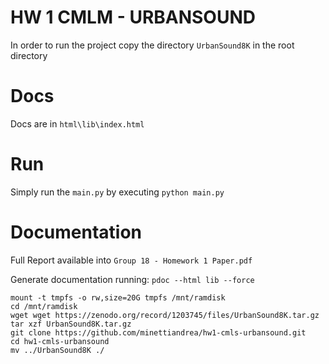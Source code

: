 # HW 1 CMLM - URBANSOUND

In order to run the project copy the directory `UrbanSound8K` in the root directory

# Docs
Docs are in `html\lib\index.html`

# Run
Simply run the `main.py` by executing
```python main.py```

# Documentation
Full Report available into  `Group 18 - Homework 1 Paper.pdf`

Generate documentation running:
```pdoc --html lib --force```


```
mount -t tmpfs -o rw,size=20G tmpfs /mnt/ramdisk
cd /mnt/ramdisk
wget wget https://zenodo.org/record/1203745/files/UrbanSound8K.tar.gz
tar xzf UrbanSound8K.tar.gz
git clone https://github.com/minettiandrea/hw1-cmls-urbansound.git
cd hw1-cmls-urbansound
mv ../UrbanSound8K ./
```
